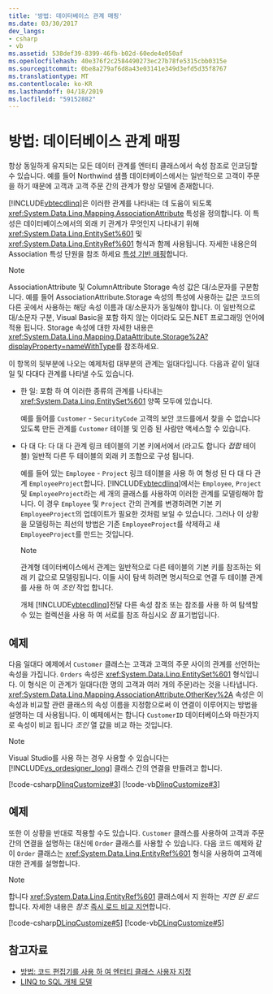 ```yaml
---
title: '방법: 데이터베이스 관계 매핑'
ms.date: 03/30/2017
dev_langs:
- csharp
- vb
ms.assetid: 538def39-8399-46fb-b02d-60ede4e050af
ms.openlocfilehash: 40e376f2c2584490273ec27b78fe5315cbb0315e
ms.sourcegitcommit: 0be8a279af6d8a43e03141e349d3efd5d35f8767
ms.translationtype: MT
ms.contentlocale: ko-KR
ms.lasthandoff: 04/18/2019
ms.locfileid: "59152882"
---
```

# <a name="how-to-map-database-relationships"></a>방법: 데이터베이스 관계 매핑
항상 동일하게 유지되는 모든 데이터 관계를 엔터티 클래스에서 속성 참조로 인코딩할 수 있습니다. 예를 들어 Northwind 샘플 데이터베이스에서는 일반적으로 고객이 주문을 하기 때문에 고객과 고객 주문 간의 관계가 항상 모델에 존재합니다.  
  
 [!INCLUDE[vbtecdlinq](../../../../../../includes/vbtecdlinq-md.md)]은 이러한 관계를 나타내는 데 도움이 되도록 <xref:System.Data.Linq.Mapping.AssociationAttribute> 특성을 정의합니다. 이 특성은 데이터베이스에서의 외래 키 관계가 무엇인지 나타내기 위해 <xref:System.Data.Linq.EntitySet%601> 및 <xref:System.Data.Linq.EntityRef%601> 형식과 함께 사용됩니다. 자세한 내용은의 Association 특성 단원을 참조 하세요 [특성 기반 매핑](../../../../../../docs/framework/data/adonet/sql/linq/attribute-based-mapping.md)합니다.  
  
> [!NOTE]
>  AssociationAttribute 및 ColumnAttribute Storage 속성 값은 대/소문자를 구분합니다. 예를 들어 AssociationAttribute.Storage 속성의 특성에 사용하는 값은 코드의 다른 곳에서 사용하는 해당 속성 이름과 대/소문자가 동일해야 합니다. 이 일반적으로 대/소문자 구분, Visual Basic을 포함 하지 않는 이더라도 모든.NET 프로그래밍 언어에 적용 됩니다. Storage 속성에 대한 자세한 내용은 <xref:System.Data.Linq.Mapping.DataAttribute.Storage%2A?displayProperty=nameWithType>를 참조하세요.  
  
 이 항목의 뒷부분에 나오는 예제처럼 대부분의 관계는 일대다입니다. 다음과 같이 일대일 및 다대다 관계를 나타낼 수도 있습니다.  
  
-   한 일: 포함 하 여 이러한 종류의 관계를 나타내는 <xref:System.Data.Linq.EntitySet%601> 양쪽 모두에 있습니다.  
  
     예를 들어를 `Customer` - `SecurityCode` 고객의 보안 코드를에서 찾을 수 없습니다 있도록 만든 관계를 `Customer` 테이블 및 인증 된 사람만 액세스할 수 있습니다.  
  
-   다 대 다: 다 대 다 관계 링크 테이블의 기본 키에서에서 (라고도 합니다 *접합* 테이블) 일반적 다른 두 테이블의 외래 키 조합으로 구성 됩니다.  
  
     예를 들어 있는 `Employee` - `Project` 링크 테이블을 사용 하 여 형성 된 다 대 다 관계 `EmployeeProject`합니다. [!INCLUDE[vbtecdlinq](../../../../../../includes/vbtecdlinq-md.md)]에서는 `Employee`, `Project` 및 `EmployeeProject`라는 세 개의 클래스를 사용하여 이러한 관계를 모델링해야 합니다. 이 경우 `Employee` 및 `Project` 간의 관계를 변경하려면 기본 키 `EmployeeProject`의 업데이트가 필요한 것처럼 보일 수 있습니다. 그러나 이 상황을 모델링하는 최선의 방법은 기존 `EmployeeProject`를 삭제하고 새 `EmployeeProject`를 만드는 것입니다.  
  
    > [!NOTE]
    >  관계형 데이터베이스에서 관계는 일반적으로 다른 테이블의 기본 키를 참조하는 외래 키 값으로 모델링됩니다. 이들 사이 탐색 하려면 명시적으로 연결 두 테이블 관계를 사용 하 여 *조인* 작업 합니다.  
    >   
    >  개체 [!INCLUDE[vbtecdlinq](../../../../../../includes/vbtecdlinq-md.md)]전달 다른 속성 참조 또는 참조를 사용 하 여 탐색할 수 있는 컬렉션을 사용 하 여 서로를 참조 하십시오 *점* 표기법입니다.  
  
## <a name="example"></a>예제  
 다음 일대다 예제에서 `Customer` 클래스는 고객과 고객의 주문 사이의 관계를 선언하는 속성을 가집니다.  `Orders` 속성은 <xref:System.Data.Linq.EntitySet%601> 형식입니다. 이 형식은 이 관계가 일대다(한 명의 고객과 여러 개의 주문)라는 것을 나타냅니다. <xref:System.Data.Linq.Mapping.AssociationAttribute.OtherKey%2A> 속성은 이 속성과 비교할 관련 클래스의 속성 이름을 지정함으로써 이 연결이 이루어지는 방법을 설명하는 데 사용됩니다. 이 예제에서는 합니다 `CustomerID` 데이터베이스와 마찬가지로 속성이 비교 됩니다 *조인* 열 값을 비교 하는 것입니다.  
  
> [!NOTE]
>  Visual Studio를 사용 하는 경우 사용할 수 있습니다는 [!INCLUDE[vs_ordesigner_long](../../../../../../includes/vs-ordesigner-long-md.md)] 클래스 간의 연결을 만들려고 합니다.  
  
 [!code-csharp[DlinqCustomize#3](../../../../../../samples/snippets/csharp/VS_Snippets_Data/DLinqCustomize/cs/Program.cs#3)]
 [!code-vb[DlinqCustomize#3](../../../../../../samples/snippets/visualbasic/VS_Snippets_Data/DLinqCustomize/vb/Module1.vb#3)]  
  
## <a name="example"></a>예제  
 또한 이 상황을 반대로 적용할 수도 있습니다. `Customer` 클래스를 사용하여 고객과 주문 간의 연결을 설명하는 대신에 `Order` 클래스를 사용할 수 있습니다. 다음 코드 예제와 같이 `Order` 클래스는 <xref:System.Data.Linq.EntityRef%601> 형식을 사용하여 고객에 대한 관계를 설명합니다.  
  
> [!NOTE]
>  합니다 <xref:System.Data.Linq.EntityRef%601> 클래스에서 지 원하는 *지연 된 로드*합니다. 자세한 내용은 *참조* [즉시 로드 비교 지연](../../../../../../docs/framework/data/adonet/sql/linq/deferred-versus-immediate-loading.md)합니다.  
  
 [!code-csharp[DLinqCustomize#5](../../../../../../samples/snippets/csharp/VS_Snippets_Data/DLinqCustomize/cs/Program.cs#5)]
 [!code-vb[DLinqCustomize#5](../../../../../../samples/snippets/visualbasic/VS_Snippets_Data/DLinqCustomize/vb/Module1.vb#5)]  
  
## <a name="see-also"></a>참고자료

- [방법: 코드 편집기를 사용 하 여 엔터티 클래스 사용자 지정](../../../../../../docs/framework/data/adonet/sql/linq/how-to-customize-entity-classes-by-using-the-code-editor.md)
- [LINQ to SQL 개체 모델](../../../../../../docs/framework/data/adonet/sql/linq/the-linq-to-sql-object-model.md)
